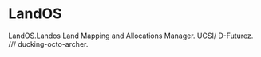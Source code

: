 LandOS
======

LandOS.Landos Land Mapping and Allocations Manager. UCSI/ D-Futurez. /// ducking-octo-archer.
